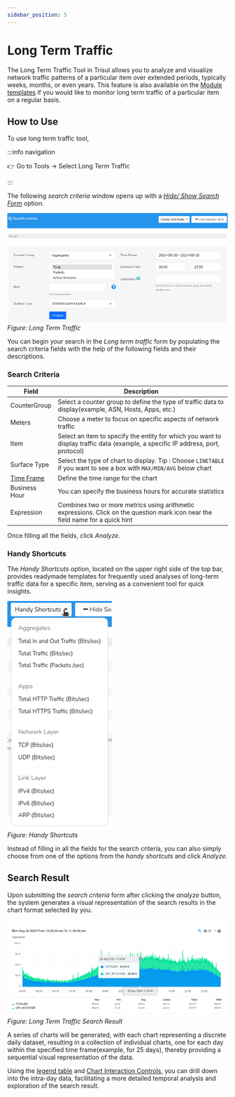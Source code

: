 ```yaml
---
sidebar_position: 5
---
```


# Long Term Traffic

The Long Term Traffic Tool in Trisul allows you to analyze and visualize network traffic patterns of a particular item over extended periods, typically weeks, months, or even years. This feature is also available on the [Module templates](/docs/ug/ui/module_templates#key-traffic) if you would like to monitor long term traffic of a particular item on a regular basis.


## How to Use
To use long term traffic tool,

:::info navigation

:point_right: Go to Tools &rarr; Select Long Term Traffic

:::

The following *search criteria* window opens up with a [*Hide/ Show Search Form*](/docs/ug/ui/elements#hide-show-search-form) option.

![](images/longtermtraffic.png)  
*Figure: Long Term Traffic*

You can begin your search in the *Long term traffic* form by populating the search criteria fields with the help of the following fields and their descriptions.

### Search Criteria

| Field                                               | Description                                                 |
| ----------------------------------------------------| ----------------------------------------------------------- |
| CounterGroup                                        | Select a counter group to define the type of traffic data to display(example, ASN, Hosts, Apps, etc.)                                                                            |
| Meters                                              | Choose a meter to focus on specific aspects of network traffic                                                                                                             |
| Item                                                | Select an item to specify the entity for which you want to display traffic data (example, a specific IP address, port, protocol)                                               |
| Surface Type                                        | Select the type of chart to display. Tip : Choose `LINETABLE` if you want to see a box with `MAX/MIN/AVG` below chart                                                            |
| [Time Frame](/docs/ug/ui/elements#time-selector)    | Define the time range for the chart                         |
| Business Hour                                       | You can specify the business hours for accurate statistics  |
| Expression                                          | Combines two or more metrics using arithmetic expressions. Click on the question mark icon near the field name for a quick hint                                                |

Once filling all the fields, click *Analyze*.

### Handy Shortcuts

The *Handy Shortcuts* option, located on the upper right side of the top bar, provides readymade templates for frequently used analyses of long-term traffic data for a specific item, serving as a convenient tool for quick insights. 

![](images/handyshortcuts.png)  
*Figure: Handy Shortcuts*


Instead of filling in all the fields for the search criteria, you can also simply choose from one of the options from the *handy shortcuts* and click *Analyze*.   

## Search Result

Upon submitting the *search criteria* form after clicking the *analyze* button, the system generates a visual representation of the search results in the chart format selected by you.  


![](images/longtermtraffic_searchresult.png)
*Figure: Long Term Traffic Search Result*

A series of charts will be generated, with each chart representing a discrete daily dataset, resulting in a collection of individual charts, one for each day within the specified time frame(example, for 25 days), thereby providing a sequential visual representation of the data.

Using the [legend table](/docs/ug/ui/charts#legend-table) and [Chart Interaction Controls](//docs/ug/ui/charts#chart-interaction-controls), you can drill down into the intra-day data, facilitating a more detailed temporal analysis and exploration of the search result.


